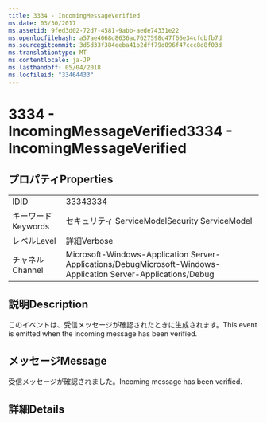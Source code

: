 ```yaml
---
title: 3334 - IncomingMessageVerified
ms.date: 03/30/2017
ms.assetid: 9fed3d02-72d7-4581-9abb-aede74331e22
ms.openlocfilehash: a57ae4068d8636ac7627598c47f66e34cfdbfb7d
ms.sourcegitcommit: 3d5d33f384eeba41b2dff79d096f47ccc8d8f03d
ms.translationtype: MT
ms.contentlocale: ja-JP
ms.lasthandoff: 05/04/2018
ms.locfileid: "33464433"
---
```

# <a name="3334---incomingmessageverified"></a><span data-ttu-id="70970-102">3334 - IncomingMessageVerified</span><span class="sxs-lookup"><span data-stu-id="70970-102">3334 - IncomingMessageVerified</span></span>
## <a name="properties"></a><span data-ttu-id="70970-103">プロパティ</span><span class="sxs-lookup"><span data-stu-id="70970-103">Properties</span></span>  
  
|||  
|-|-|  
|<span data-ttu-id="70970-104">ID</span><span class="sxs-lookup"><span data-stu-id="70970-104">ID</span></span>|<span data-ttu-id="70970-105">3334</span><span class="sxs-lookup"><span data-stu-id="70970-105">3334</span></span>|  
|<span data-ttu-id="70970-106">キーワード</span><span class="sxs-lookup"><span data-stu-id="70970-106">Keywords</span></span>|<span data-ttu-id="70970-107">セキュリティ ServiceModel</span><span class="sxs-lookup"><span data-stu-id="70970-107">Security ServiceModel</span></span>|  
|<span data-ttu-id="70970-108">レベル</span><span class="sxs-lookup"><span data-stu-id="70970-108">Level</span></span>|<span data-ttu-id="70970-109">詳細</span><span class="sxs-lookup"><span data-stu-id="70970-109">Verbose</span></span>|  
|<span data-ttu-id="70970-110">チャネル</span><span class="sxs-lookup"><span data-stu-id="70970-110">Channel</span></span>|<span data-ttu-id="70970-111">Microsoft-Windows-Application Server-Applications/Debug</span><span class="sxs-lookup"><span data-stu-id="70970-111">Microsoft-Windows-Application Server-Applications/Debug</span></span>|  
  
## <a name="description"></a><span data-ttu-id="70970-112">説明</span><span class="sxs-lookup"><span data-stu-id="70970-112">Description</span></span>  
 <span data-ttu-id="70970-113">このイベントは、受信メッセージが確認されたときに生成されます。</span><span class="sxs-lookup"><span data-stu-id="70970-113">This event is emitted when the incoming message has been verified.</span></span>  
  
## <a name="message"></a><span data-ttu-id="70970-114">メッセージ</span><span class="sxs-lookup"><span data-stu-id="70970-114">Message</span></span>  
 <span data-ttu-id="70970-115">受信メッセージが確認されました。</span><span class="sxs-lookup"><span data-stu-id="70970-115">Incoming message has been verified.</span></span>  
  
## <a name="details"></a><span data-ttu-id="70970-116">詳細</span><span class="sxs-lookup"><span data-stu-id="70970-116">Details</span></span>
